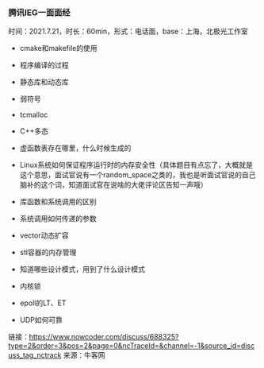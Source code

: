 ### 腾讯IEG一面面经

时间：2021.7.21，时长：60min，形式：电话面，base：上海，北极光工作室

- cmake和makefile的使用 
- 程序编译的过程 
- 静态库和动态库 

- 弱符号 
- tcmalloc 
- C++多态 
- 虚函数表存在哪里，什么时候生成的 
- Linux系统如何保证程序运行时的内存安全性（具体题目有点忘了，大概就是这个意思，面试官说有一个random_space之类的，我也是听面试官说的自己脑补的这个词，知道面试官在说啥的大佬评论区告知一声哦） 
- 库函数和系统调用的区别 
- 系统调用如何传递的参数 
- vector动态扩容 
- stl容器的内存管理 
- 知道哪些设计模式，用到了什么设计模式 
- 内核锁 
- epoll的LT、ET 
- UDP如何可靠

链接：https://www.nowcoder.com/discuss/688325?type=2&order=3&pos=2&page=0&ncTraceId=&channel=-1&source_id=discuss_tag_nctrack
来源：牛客网